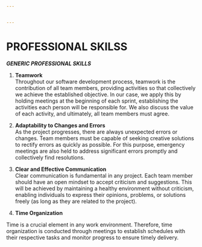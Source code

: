 ```yaml
---


---
```


<h1 id="professional-skilss">PROFESSIONAL SKILSS</h1>
<p><em><strong>GENERIC PROFESSIONAL SKILLS</strong></em></p>
<ol>
<li>
<p><strong>Teamwork</strong><br>
Throughout our software development process, teamwork is the contribution of all team members, providing activities so that collectively we achieve the established objective. In our case, we apply this by holding meetings at the beginning of each sprint, establishing the activities each person will be responsible for. We also discuss the value of each activity, and ultimately, all team members must agree.</p>
</li>
<li>
<p><strong>Adaptability to Changes and Errors</strong><br>
As the project progresses, there are always unexpected errors or changes. Team members must be capable of seeking creative solutions to rectify errors as quickly as possible. For this purpose, emergency meetings are also held to address significant errors promptly and collectively find resolutions.</p>
</li>
<li>
<p><strong>Clear and Effective Communication</strong><br>
Clear communication is fundamental in any project. Each team member should have an open mindset to accept criticism and suggestions. This will be achieved by maintaining a healthy environment without criticism, enabling individuals to express their opinions, problems, or solutions freely (as long as they are related to the project).</p>
</li>
<li>
<p><strong>Time Organization</strong></p>
</li>
</ol>
<p>Time is a crucial element in any work environment. Therefore, time organization is conducted through meetings to establish schedules with their respective tasks and monitor progress to ensure timely delivery.</p>

